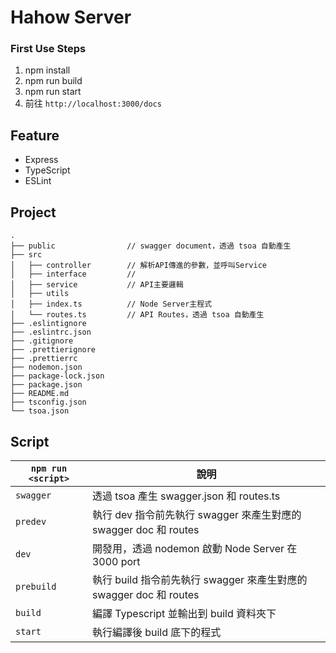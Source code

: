 # Hahow Server

### First Use Steps

1. npm install
2. npm run build
3. npm run start
4. 前往 `http://localhost:3000/docs`

## Feature

- Express
- TypeScript
- ESLint

## Project

```
.
├── public                // swagger document，透過 tsoa 自動產生
├── src
│   ├── controller        // 解析API傳進的參數，並呼叫Service
│   ├── interface         //
│   ├── service           // API主要邏輯
│   ├── utils
│   ├── index.ts          // Node Server主程式
│   └── routes.ts         // API Routes，透過 tsoa 自動產生
├── .eslintignore
├── .eslintrc.json
├── .gitignore
├── .prettierignore
├── .prettierrc
├── nodemon.json
├── package-lock.json
├── package.json
├── README.md
├── tsconfig.json
└── tsoa.json

```

## Script

| `npm run <script>` | 說明                                                               |
| ------------------ | ------------------------------------------------------------------ |
| `swagger`          | 透過 tsoa 產生 swagger.json 和 routes.ts                           |
| `predev`           | 執行 dev 指令前先執行 swagger 來產生對應的 swagger doc 和 routes   |
| `dev`              | 開發用，透過 nodemon 啟動 Node Server 在 3000 port                 |
| `prebuild`         | 執行 build 指令前先執行 swagger 來產生對應的 swagger doc 和 routes |
| `build`            | 編譯 Typescript 並輸出到 build 資料夾下                            |
| `start`            | 執行編譯後 build 底下的程式                                        |
